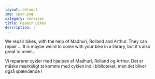 ```yaml
---
layout: default
img: ipad.png
category: services
title: Repair Bikes
description: |
---
```

  We repair bikes, with the help of Madhuri, Rolland and Arthur. They can repair ... It is maybe weird to come with your bike in a library, but it's also great to meet...
  
  Vi reparerer cykler med hjælpen af Madhuri, Rolland og Arthur. Det er måske mærkeligt at komme med cyklen ind i biblioteket, men det bliver også spændende !
